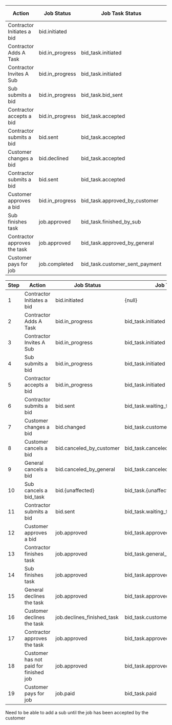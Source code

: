| Action | Job Status | Job Task Status | Bid Contractor Job Task Status |
|---|---|---|---|
|Contractor Initiates a bid | bid.initiated |||
|Contractor Adds A Task | bid.in_progress |  bid_task.initiated ||
|Contractor Invites A Sub | bid.in_progress | bid_task.initiated | bid.initiated |
|Sub submits a bid|  bid.in_progress | bid_task.bid_sent | bid_task.bid_sent |
|Contractor accepts a bid|  bid.in_progress | bid_task.accepted | bid_task.accepted |
|Contractor submits a bid|  bid.sent | bid_task.accepted | bid_task.accepted |
|Customer changes a bid|  bid.declined | bid_task.accepted | bid_task.accepted |
|Contractor submits a bid|  bid.sent | bid_task.accepted | bid_task.accepted |
|Customer approves a bid|  bid.in_progress | bid_task.approved_by_customer | bid_task.accepted |
|Sub finishes task|  job.approved | bid_task.finished_by_sub | bid_task.accepted |
|Contractor approves the task|  job.approved | bid_task.approved_by_general | bid_task.accepted |
|Customer pays for job|  job.completed | bid_task.customer_sent_payment | bid_task.accepted |


|Step| Action | Job Status | Job Task Status | Bid Contractor Job Task Status |
|---|---|---|---|---|
|1|Contractor Initiates a bid | bid.initiated | {null} | {null} |
|2|Contractor Adds A Task | bid.in_progress |  bid_task.initiated | {null} |
|3|Contractor Invites A Sub | bid.in_progress | bid_task.initiated | sub.initiated |
|4|Sub submits a bid|  bid.in_progress | bid_task.initiated | sub.task_sent |
|5|Contractor accepts a bid|  bid.in_progress | bid_task.initiated | sub.accepted / denied |
|6|Contractor submits a bid|  bid.sent | bid_task.waiting_for_customer_approval | sub.waiting_for_customer_approval |
|7|Customer changes a bid|  bid.changed | bid_task.customer_changes_bid | sub.customer_changes_bid |
|8|Customer cancels a bid|  bid.canceled_by_customer | bid_task.canceled_by_customer | sub.canceled_by_customer |
|9|General cancels a bid|  bid.canceled_by_general | bid_task.canceled_by_general | sub.canceled_by_general |
|10|Sub cancels a bid_task|  bid.{unaffected} | bid_task.{unaffected} | sub.canceled_bid_task |
|11|Contractor submits a bid|  bid.sent | bid_task.waiting_for_customer_approval | sub.waiting_for_customer_approval |
|12|Customer approves a bid|  job.approved | bid_task.approved_by_customer | sub.approved_by_customer |
|13|Contractor finishes task|  job.approved | bid_task.general_finished_work | {null} |
|14|Sub finishes task|  job.approved | bid_task.approved_by_customer | sub.finished_job |
|15|General declines the task|  job.approved | bid_task.approved_by_customer | sub.finished_job_denied_by_contractor |
|16|Customer declines the task|  job.declines_finished_task | bid_task.customer_changes_finished_task | sub.customer_changes_finished_task |
|17|Contractor approves the task|  job.approved | bid_task.approved_by_customer | sub.finished_job_approved_by_contractor |
|18|Customer has not paid for finished job | job.approved | bid_task.approved_by_customer | sub.waiting_for_customer_payment |
|19|Customer pays for job|  job.paid | bid_task.paid | sub.paid |


Need to be able to add a sub until the job has been accepted by the customer
